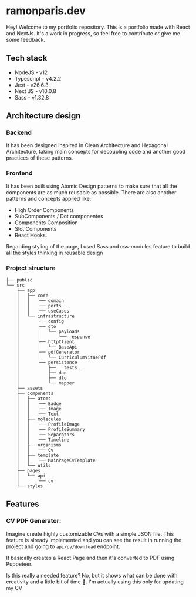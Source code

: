 # ramonparis.dev

Hey! Welcome to my portfolio repository. This is a portfolio made with React and NextJs. It's a work in progress, so feel free to contribute or give me some feedback.

## Tech stack

- NodeJS - v12
- Typescript - v4.2.2
- Jest - v26.6.3
- Next JS - v10.0.8
- Sass - v1.32.8

## Architecture design

### Backend

It has been designed inspired in Clean Architecture and Hexagonal Architecture, taking main concepts for decoupling code
and another good practices of these patterns.

### Frontend

It has been built using Atomic Design patterns to make sure that all the components are as much reusable as possible.
There are also another patterns and concepts applied like:
- High Order Components
- SubComponents / Dot componentes
- Components Composition
- Slot Components
- React Hooks.

Regarding styling of the page, I used Sass and css-modules feature to build all the styles thinking in reusable design


### Project structure

```
├── public
└── src
    ├── app
    │   ├── core
    │   │   ├── domain
    │   │   ├── ports
    │   │   └── useCases
    │   └── infrastructure
    │       ├── config
    │       ├── dto
    │       │   └── payloads
    │       │       └── response
    │       ├── httpClient
    │       │   └── BaseApi
    │       ├── pdfGenerator
    │       │   └── CurriculumVitaePdf
    │       └── persistence
    │           ├── __tests__
    │           ├── dao
    │           ├── dto
    │           └── mapper
    ├── assets
    ├── components
    │   ├── atoms
    │   │   ├── Badge
    │   │   ├── Image
    │   │   └── Text
    │   ├── molecules
    │   │   ├── ProfileImage
    │   │   ├── ProfileSummary
    │   │   ├── Separators
    │   │   └── Timeline
    │   ├── organisms
    │   │   └── Cv
    │   ├── template
    │   │   └── MainPageCvTemplate
    │   └── utils
    ├── pages
    │   └── api
    │       └── cv
    └── styles

```

## Features

### **CV PDF Generator**:
Imagine create highly customizable CVs with a simple JSON file. This feature is already implemented and you can see the result in running the project and going to `api/cv/download` endpoint.

It basically creates a React Page and then it's converted to PDF using Puppeteer. 

Is this really a needed feature? No, but it shows what can be done with creativity and a little bit of time 🚀. I'm actually using this only for updating my CV
